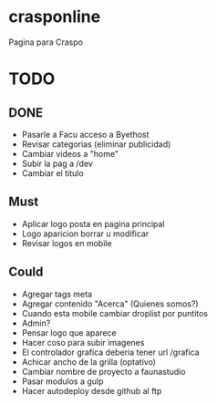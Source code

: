 crasponline
===========

Pagina para Craspo

# TODO

## DONE
* Pasarle a Facu acceso a Byethost
* Revisar categorias (eliminar publicidad)
* Cambiar videos a "home"
* Subir la pag a /dev
* Cambiar el titulo

## Must
* Aplicar logo posta en pagina principal
* Logo aparicion borrar u modificar
* Revisar logos en mobile

## Could
* Agregar tags meta
* Agregar contenido "Acerca" (Quienes somos?)
* Cuando esta mobile cambiar droplist por puntitos
* Admin?
* Pensar logo que aparece
* Hacer coso para subir imagenes
* El controlador grafica deberia tener url /grafica
* Achicar ancho de la grilla (optativo)
* Cambiar nombre de proyecto a faunastudio
* Pasar modulos a gulp
* Hacer autodeploy desde github al ftp